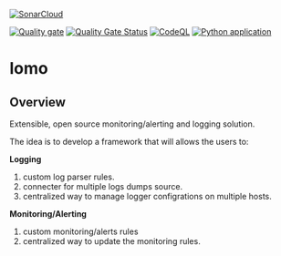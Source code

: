 [![SonarCloud](https://sonarcloud.io/images/project_badges/sonarcloud-white.svg)](https://sonarcloud.io/summary/new_code?id=aliartiza75_lomo)

[![Quality gate](https://sonarcloud.io/api/project_badges/quality_gate?project=aliartiza75_lomo)](https://sonarcloud.io/summary/new_code?id=aliartiza75_lomo)
[![Quality Gate Status](https://sonarcloud.io/api/project_badges/measure?project=aliartiza75_lomo&metric=alert_status)](https://sonarcloud.io/summary/new_code?id=aliartiza75_lomo)
[![CodeQL](https://github.com/aliartiza75/lomo/actions/workflows/codeql-analysis.yml/badge.svg)](https://github.com/aliartiza75/lomo/actions/workflows/codeql-analysis.yml)
[![Python application](https://github.com/aliartiza75/lomo/actions/workflows/python-app.yml/badge.svg)](https://github.com/aliartiza75/lomo/actions/workflows/python-app.yml)


# lomo

## Overview
Extensible, open source monitoring/alerting and logging solution. 

The idea is to develop a framework that will allows the users to:


**Logging**
1. custom log parser rules.
2. connecter for multiple logs dumps source.
3. centralized way to manage logger configrations on multiple hosts.



**Monitoring/Alerting**
1. custom monitoring/alerts rules
2. centralized way to update the monitoring rules.


